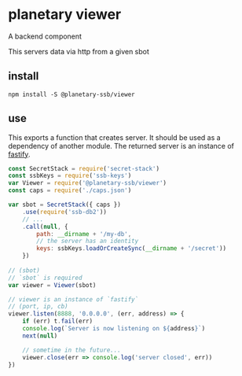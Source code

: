 # planetary viewer

A backend component

This servers data via http from a given sbot

## install
```
npm install -S @planetary-ssb/viewer
```

## use
This exports a function that creates server. It should be used as a dependency of another module. The returned server is an instance of [fastify](https://www.fastify.io/).

```js
const SecretStack = require('secret-stack')
const ssbKeys = require('ssb-keys')
var Viewer = require('@planetary-ssb/viewer')
const caps = require('./caps.json')

var sbot = SecretStack({ caps })
    .use(require('ssb-db2'))
    // ...
    .call(null, {
        path: __dirname + '/my-db',
        // the server has an identity
        keys: ssbKeys.loadOrCreateSync(__dirname + '/secret'))
    })
    
// (sbot)
// `sbot` is required
var viewer = Viewer(sbot)

// viewer is an instance of `fastify`
// (port, ip, cb)
viewer.listen(8888, '0.0.0.0', (err, address) => {
    if (err) t.fail(err)
    console.log(`Server is now listening on ${address}`)
    next(null)

    // sometime in the future...
    viewer.close(err => console.log('server closed', err))
})
```
